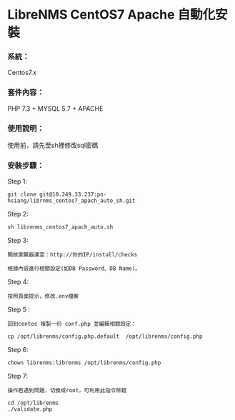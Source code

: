 
LibreNMS CentOS7 Apache 自動化安裝
======================
### 系統：
Centos7.x

### 套件內容：
PHP 7.3 + MYSQL 5.7 + APACHE

### 使用說明：
使用前，請先至sh裡修改sql密碼

### 安裝步驟：
Step 1:
```
git clone git@10.249.33.237:po-hsiang/librnms_centos7_apach_auto_sh.git
```
Step 2:
```
sh librenms_centos7_apach_auto.sh
```
Step 3:
```
開啟瀏覽器連至：http://你的IP/install/checks

根據內容進行相關設定(如DB Password、DB Name)。
```
Step 4:
```
按照頁面提示，修改.env檔案
```
Step 5 :
```
回到centos 複製一份 conf.php 並編輯相關設定：
```
```
cp /opt/librenms/config.php.default  /opt/librenms/config.php
```
Step 6:
```
chown librenms:librenms /opt/librenms/config.php
```
Step 7:
```
操作若遇到問題，切換成root，可利用此指令除錯
```
```
cd /opt/librenms
./validate.php
```

